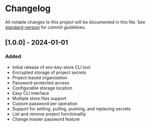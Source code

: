 # Changelog

All notable changes to this project will be documented in this file. See [standard-version](https://github.com/conventional-changelog/standard-version) for commit guidelines.

## [1.0.0] - 2024-01-01

### Added
- Initial release of env-key-store CLI tool
- Encrypted storage of project secrets
- Project-based organization
- Password-protected access
- Configurable storage location
- Easy CLI interface
- Multiple store files support
- Custom password per operation
- Support for setting, pulling, pushing, and replacing secrets
- List and remove project functionality
- Change master password feature 